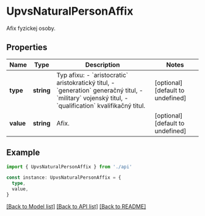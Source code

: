 # UpvsNaturalPersonAffix

Afix fyzickej osoby.

## Properties

| Name      | Type       | Description                                                                                                                                                                                  | Notes                             |
| --------- | ---------- | -------------------------------------------------------------------------------------------------------------------------------------------------------------------------------------------- | --------------------------------- |
| **type**  | **string** | Typ afixu: - &#x60;aristocratic&#x60; aristokratický titul, - &#x60;generation&#x60; generačný titul, - &#x60;military&#x60; vojenský titul, - &#x60;qualification&#x60; kvalifikačný titul. | [optional] [default to undefined] |
| **value** | **string** | Afix.                                                                                                                                                                                        | [optional] [default to undefined] |

## Example

```typescript
import { UpvsNaturalPersonAffix } from './api'

const instance: UpvsNaturalPersonAffix = {
  type,
  value,
}
```

[[Back to Model list]](../README.md#documentation-for-models) [[Back to API list]](../README.md#documentation-for-api-endpoints) [[Back to README]](../README.md)
